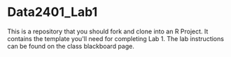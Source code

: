 # Data2401_Lab1

This is a repository that you should fork and clone into an R Project. It contains the template you'll need for completing Lab 1. The lab instructions can be found on the class blackboard page.